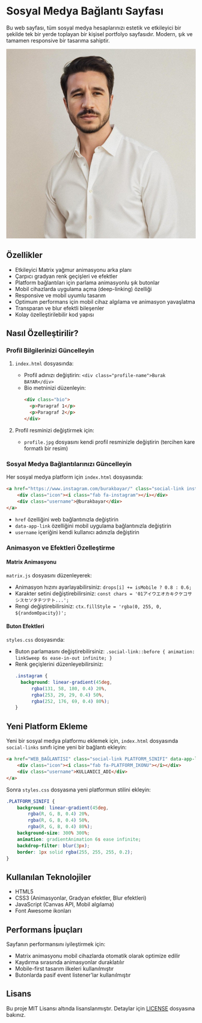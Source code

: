 # Sosyal Medya Bağlantı Sayfası

Bu web sayfası, tüm sosyal medya hesaplarınızı estetik ve etkileyici bir şekilde tek bir yerde toplayan bir kişisel portfolyo sayfasıdır. Modern, şık ve tamamen responsive bir tasarıma sahiptir.

![Screenshot](profile.jpg)

## Özellikler

- Etkileyici Matrix yağmur animasyonu arka planı
- Çarpıcı gradyan renk geçişleri ve efektler
- Platform bağlantıları için parlama animasyonlu şık butonlar
- Mobil cihazlarda uygulama açma (deep-linking) özelliği
- Responsive ve mobil uyumlu tasarım
- Optimum performans için mobil cihaz algılama ve animasyon yavaşlatma
- Transparan ve blur efektli bileşenler
- Kolay özelleştirilebilir kod yapısı

## Nasıl Özelleştirilir?

### Profil Bilgilerinizi Güncelleyin

1. `index.html` dosyasında:
   - Profil adınızı değiştirin: `<div class="profile-name">Burak BAYAR</div>`
   - Bio metninizi düzenleyin: 
     ```html
     <div class="bio">
       <p>Paragraf 1</p>
       <p>Paragraf 2</p>
     </div>
     ```

2. Profil resminizi değiştirmek için:
   - `profile.jpg` dosyasını kendi profil resminizle değiştirin (tercihen kare formatlı bir resim)

### Sosyal Medya Bağlantılarınızı Güncelleyin

Her sosyal medya platform için `index.html` dosyasında:

```html
<a href="https://www.instagram.com/burakbayar/" class="social-link instagram" data-app-link="instagram://user?username=burakbayar">
    <div class="icon"><i class="fab fa-instagram"></i></div>
    <div class="username">@burakbayar</div>
</a>
```

- `href` özelliğini web bağlantınızla değiştirin
- `data-app-link` özelliğini mobil uygulama bağlantınızla değiştirin
- `username` içeriğini kendi kullanıcı adınızla değiştirin

### Animasyon ve Efektleri Özelleştirme

#### Matrix Animasyonu

`matrix.js` dosyasını düzenleyerek:

- Animasyon hızını ayarlayabilirsiniz: `drops[i] += isMobile ? 0.8 : 0.6;`
- Karakter setini değiştirebilirsiniz: `const chars = '01アイウエオカキクケコサシスセソタチツテト...';`
- Rengi değiştirebilirsiniz: `ctx.fillStyle = 'rgba(0, 255, 0, ${randomOpacity})';`

#### Buton Efektleri

`styles.css` dosyasında:

- Buton parlamasını değiştirebilirsiniz: `.social-link::before { animation: linkSweep 6s ease-in-out infinite; }`
- Renk geçişlerini düzenleyebilirsiniz: 
  ```css
  .instagram {
    background: linear-gradient(45deg, 
        rgba(131, 58, 180, 0.4) 20%, 
        rgba(253, 29, 29, 0.4) 50%, 
        rgba(252, 176, 69, 0.4) 80%);
  }
  ```

## Yeni Platform Ekleme

Yeni bir sosyal medya platformu eklemek için, `index.html` dosyasında `social-links` sınıfı içine yeni bir bağlantı ekleyin:

```html
<a href="WEB_BAĞLANTISI" class="social-link PLATFORM_SINIFI" data-app-link="UYGULAMA_BAĞLANTISI">
    <div class="icon"><i class="fab fa-PLATFORM_IKONU"></i></div>
    <div class="username">KULLANICI_ADI</div>
</a>
```

Sonra `styles.css` dosyasına yeni platformun stilini ekleyin:

```css
.PLATFORM_SINIFI {
    background: linear-gradient(45deg, 
        rgba(R, G, B, 0.4) 20%, 
        rgba(R, G, B, 0.4) 50%, 
        rgba(R, G, B, 0.4) 80%);
    background-size: 300% 300%;
    animation: gradientAnimation 6s ease infinite;
    backdrop-filter: blur(3px);
    border: 1px solid rgba(255, 255, 255, 0.2);
}
```

## Kullanılan Teknolojiler

- HTML5
- CSS3 (Animasyonlar, Gradyan efektler, Blur efektleri)
- JavaScript (Canvas API, Mobil algılama)
- Font Awesome ikonları

## Performans İpuçları

Sayfanın performansını iyileştirmek için:

- Matrix animasyonu mobil cihazlarda otomatik olarak optimize edilir
- Kaydırma sırasında animasyonlar duraklatılır
- Mobile-first tasarım ilkeleri kullanılmıştır
- Butonlarda pasif event listener'lar kullanılmıştır

## Lisans

Bu proje MIT Lisansı altında lisanslanmıştır. Detaylar için [LICENSE](LICENSE) dosyasına bakınız. 